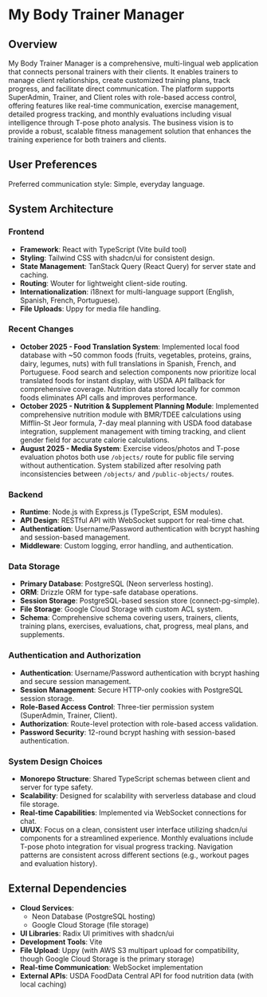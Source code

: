 # My Body Trainer Manager

## Overview
My Body Trainer Manager is a comprehensive, multi-lingual web application that connects personal trainers with their clients. It enables trainers to manage client relationships, create customized training plans, track progress, and facilitate direct communication. The platform supports SuperAdmin, Trainer, and Client roles with role-based access control, offering features like real-time communication, exercise management, detailed progress tracking, and monthly evaluations including visual intelligence through T-pose photo analysis. The business vision is to provide a robust, scalable fitness management solution that enhances the training experience for both trainers and clients.

## User Preferences
Preferred communication style: Simple, everyday language.

## System Architecture

### Frontend
- **Framework**: React with TypeScript (Vite build tool)
- **Styling**: Tailwind CSS with shadcn/ui for consistent design.
- **State Management**: TanStack Query (React Query) for server state and caching.
- **Routing**: Wouter for lightweight client-side routing.
- **Internationalization**: i18next for multi-language support (English, Spanish, French, Portuguese).
- **File Uploads**: Uppy for media file handling.

### Recent Changes
- **October 2025 - Food Translation System**: Implemented local food database with ~50 common foods (fruits, vegetables, proteins, grains, dairy, legumes, nuts) with full translations in Spanish, French, and Portuguese. Food search and selection components now prioritize local translated foods for instant display, with USDA API fallback for comprehensive coverage. Nutrition data stored locally for common foods eliminates API calls and improves performance.
- **October 2025 - Nutrition & Supplement Planning Module**: Implemented comprehensive nutrition module with BMR/TDEE calculations using Mifflin-St Jeor formula, 7-day meal planning with USDA food database integration, supplement management with timing tracking, and client gender field for accurate calorie calculations.
- **August 2025 - Media System**: Exercise videos/photos and T-pose evaluation photos both use `/objects/` route for public file serving without authentication. System stabilized after resolving path inconsistencies between `/objects/` and `/public-objects/` routes.

### Backend
- **Runtime**: Node.js with Express.js (TypeScript, ESM modules).
- **API Design**: RESTful API with WebSocket support for real-time chat.
- **Authentication**: Username/Password authentication with bcrypt hashing and session-based management.
- **Middleware**: Custom logging, error handling, and authentication.

### Data Storage
- **Primary Database**: PostgreSQL (Neon serverless hosting).
- **ORM**: Drizzle ORM for type-safe database operations.
- **Session Storage**: PostgreSQL-based session store (connect-pg-simple).
- **File Storage**: Google Cloud Storage with custom ACL system.
- **Schema**: Comprehensive schema covering users, trainers, clients, training plans, exercises, evaluations, chat, progress, meal plans, and supplements.

### Authentication and Authorization
- **Authentication**: Username/Password authentication with bcrypt hashing and secure session management.
- **Session Management**: Secure HTTP-only cookies with PostgreSQL session storage.
- **Role-Based Access Control**: Three-tier permission system (SuperAdmin, Trainer, Client).
- **Authorization**: Route-level protection with role-based access validation.
- **Password Security**: 12-round bcrypt hashing with session-based authentication.

### System Design Choices
- **Monorepo Structure**: Shared TypeScript schemas between client and server for type safety.
- **Scalability**: Designed for scalability with serverless database and cloud file storage.
- **Real-time Capabilities**: Implemented via WebSocket connections for chat.
- **UI/UX**: Focus on a clean, consistent user interface utilizing shadcn/ui components for a streamlined experience. Monthly evaluations include T-pose photo integration for visual progress tracking. Navigation patterns are consistent across different sections (e.g., workout pages and evaluation history).

## External Dependencies
- **Cloud Services**:
    - Neon Database (PostgreSQL hosting)
    - Google Cloud Storage (file storage)
- **UI Libraries**: Radix UI primitives with shadcn/ui
- **Development Tools**: Vite
- **File Upload**: Uppy (with AWS S3 multipart upload for compatibility, though Google Cloud Storage is the primary storage)
- **Real-time Communication**: WebSocket implementation
- **External APIs**: USDA FoodData Central API for food nutrition data (with local caching)